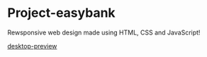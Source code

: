 # Project-easybank

Rewsponsive web design made using HTML, CSS and JavaScript!


[desktop-preview](https://user-images.githubusercontent.com/73250262/139589832-d8e46ca7-73e6-4f99-9342-5c3e1aead338.jpg)
